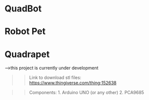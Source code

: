 # QuadBot
# Robot Pet
# Quadrapet

-->this project is currently under development

>>Link to download stl files:
    https://www.thingiverse.com/thing:152638
    
>>Components:
    1. Arduino UNO (or any other)
    2. PCA9685
